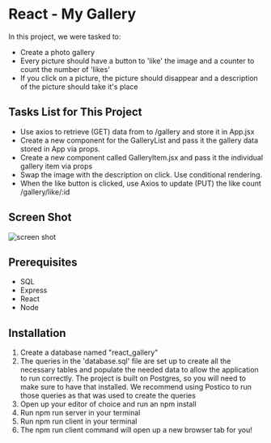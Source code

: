 # React - My Gallery

In this project, we were tasked to:
<ul>
    <li>Create a photo gallery</li>
    <li>Every picture should have a button to 'like' the image and a counter to count the number of 'likes'</li>
    <li>If you click on a picture, the picture should disappear and a description of the picture should take it's place</li>
</ul>

## Tasks List for This Project
<ul>
    <li>Use axios to retrieve (GET) data from to /gallery and store it in App.jsx</li>
    <li>Create a new component for the GalleryList and pass it the gallery data stored in App via props.</li>
    <li>Create a new component called GalleryItem.jsx and pass it the individual gallery item via props</li>
    <li>Swap the image with the description on click. Use conditional rendering.</li>
    <li>When the like button is clicked, use Axios to update (PUT) the like count /gallery/like/:id</li>
</ul>


## Screen Shot

![screen shot](https://user-images.githubusercontent.com/78459694/227791653-1c35faf5-42fc-4a0e-acab-a973db6f71cd.png)

## Prerequisites
<ul>
    <li>SQL</li>
    <li>Express</li>
    <li>React</li>
    <li>Node</li>
</ul>

## Installation
<ol>
    <li>Create a database named "react_gallery"</li>
    <li>The queries in the 'database.sql' file are set up to create all the necessary tables and populate the needed data to allow the application to run correctly. The project is built on Postgres, so you will need to make sure to have that installed. We recommend using Postico to run those queries as that was used to create the queries</li>
    <li>Open up your editor of choice and run an npm install</li>
    <li>Run npm run server in your terminal</li>
    <li>Run npm run client in your terminal</li>
    <li>The npm run client command will open up a new browser tab for you!</li>
</ol>

